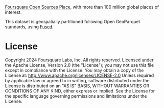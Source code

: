 [Foursquare Open Sources Place](https://opensource.foursquare.com/os-places/), with more than 100 million global places of interest.

This dataset is geospatially partitioned following Open GeoParquet standards, using [Fused](https://www.fused.io/).

# License

Copyright 2024 Foursquare Labs, Inc. All rights reserved.
Licensed under the Apache License, Version 2.0 (the "License"); you may not use this file except in compliance with the License.
You may obtain a copy of the License at: http://www.apache.org/licenses/LICENSE-2.0
Unless required by applicable law or agreed to in writing, software distributed under the License is distributed on an "AS IS" BASIS, WITHOUT WARRANTIES OR CONDITIONS OF ANY KIND, either express or implied.
See the License for the specific language governing permissions and limitations under the License.
